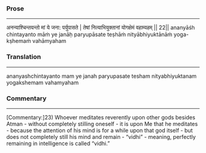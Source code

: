 ### Prose 
 --- 
अनन्याश्चिन्तयन्तो मां ये जना: पर्युपासते |
तेषां नित्याभियुक्तानां योगक्षेमं वहाम्यहम् || 22||
ananyāśh chintayanto māṁ ye janāḥ paryupāsate
teṣhāṁ nityābhiyuktānāṁ yoga-kṣhemaṁ vahāmyaham

### Translation 
 --- 
ananyashchintayanto mam ye janah paryupasate tesham nityabhiyuktanam yogakshemam vahamyaham

### Commentary 
 --- 
[Commentary:]23) Whoever meditates reverently upon other gods besides Atman - without completely stilling oneself - it is upon Me that he meditates - because the attention of his mind is for a while upon that god itself - but does not completely still his mind and remain - “vidhi” - meaning, perfectly remaining in intelligence is called “vidhi.”